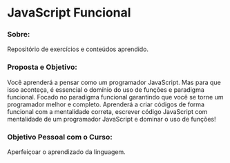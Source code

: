 # JavaScript Funcional

### Sobre:

Repositório de exercícios e conteúdos aprendido.

### Proposta e Objetivo:

Você aprenderá a pensar como um programador JavaScript. Mas para que isso aconteça,
é essencial o domínio do uso de funções e paradigma funcional. Focado no 
paradigma funcional garantindo que você se torne um programador melhor
e completo. Aprenderá a criar códigos de forma funcional com a mentalidade correta,
escrever código JavaScript com mentalidade de um programador JavaScript e dominar o uso de funções!

### Objetivo Pessoal com o Curso:

Aperfeiçoar o aprendizado da linguagem.
